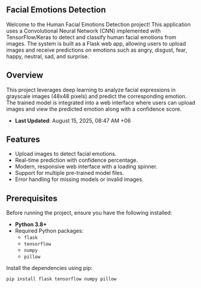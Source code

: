 ## Facial Emotions Detection

Welcome to the Human Facial Emotions Detection project! This application uses a Convolutional Neural Network (CNN) implemented with TensorFlow/Keras to detect and classify human facial emotions from images. The system is built as a Flask web app, allowing users to upload images and receive predictions on emotions such as angry, disgust, fear, happy, neutral, sad, and surprise.

## Overview

This project leverages deep learning to analyze facial expressions in grayscale images (48x48 pixels) and predict the corresponding emotion. The trained model is integrated into a web interface where users can upload images and view the predicted emotion along with a confidence score.

- **Last Updated**: August 15, 2025, 08:47 AM +06


## Features

- Upload images to detect facial emotions.
- Real-time prediction with confidence percentage.
- Modern, responsive web interface with a loading spinner.
- Support for multiple pre-trained model files.
- Error handling for missing models or invalid images.

## Prerequisites

Before running the project, ensure you have the following installed:

- **Python 3.8+**
- Required Python packages:
  - `flask`
  - `tensorflow`
  - `numpy`
  - `pillow`

Install the dependencies using pip:

```bash
pip install flask tensorflow numpy pillow